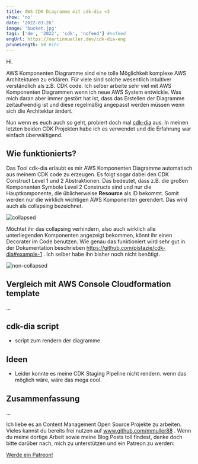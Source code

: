 ```yaml
---
title: AWS CDK Diagramme mit cdk-dia <3
show: 'no'
date: '2022-03-26'
image: 'bucket.jpg'
tags: ['de', '2022', 'cdk', 'nofeed'] #nofeed
engUrl: https://martinmueller.dev/cdk-dia-eng
pruneLength: 50 #ihr
---
```


Hi.

AWS Komponenten Diagramme sind eine tolle Möglichkeit komplexe AWS Architekturen zu erklären. Für viele sind solche wesentlich intuitiver verständlich als z.B. CDK code. Ich selber arbeite sehr viel mit AWS Komponenten Diagrammen wenn ich neue AWS System entwickle. Was mich daran aber immer gestört hat ist, dass das Erstellen der Diagramme zeitaufwendig ist und diese regelmäßig angepasst werden müssen wenn sich die Architektur ändert.

Nun wenn es euch auch so geht, probiert doch mal [cdk-dia](https://github.com/pistazie/cdk-dia) aus. In meinen letzten beiden CDK Projekten habe ich es verwendet und die Erfahrung war einfach überwältigend. 

## Wie funktionierts?

Das Tool cdk-dia erlaubt es mir AWS Komponenten Diagramme automatisch aus meinem CDK code zu erzeugen. Es folgt sogar dabei den CDK Construct Level 1 und 2 Abstraktionen. Das bedeutet, dass z.B. die großen Komponenten Symbole Level 2 Constructs sind und nur die Hauptkomponente, die üblicherweise **Resource** als ID bekommt. Somit werden nur die wirklich wichtigen AWS Komponenten gerendert. Das wird auch als collapsing bezeichnet.

![collapsed](https://raw.githubusercontent.com/mmuller88/mmblog/master/content/cdk-dia/decorate_example_collapsed.png)

Möchtet ihr das collapsing verhindern, also auch wirklich alle unterliegenden Komponenten angezeigt bekommen, könnt ihr einen Decorater im Code benutzen. Wie genau das funktioniert wird sehr gut in der Dokumentation beschrieben https://github.com/pistazie/cdk-dia#example-1 . Ich selber habe ihn bisher noch nicht benötigt.

![non-collapsed](https://raw.githubusercontent.com/mmuller88/mmblog/master/content/cdk-dia/decorate_example_non-collapsed.png)

## Vergleich mit AWS Console Cloudformation template

...

## cdk-dia script

* script zum rendern der diagramme

## Ideen

* Leider konnte es meine CDK Staging Pipeline nicht rendern. wenn das möglich wäre, wäre das mega cool.

## Zusammenfassung

...

Ich liebe es an Content Management Open Source Projekte zu arbeiten. Vieles kannst du bereits frei nutzen auf www.github.com/mmuller88 . Wenn du meine dortige Arbeit sowie meine Blog Posts toll findest, denke doch bitte darüber nach, mich zu unterstützen und ein Patreon zu werden:

<a href="https://www.patreon.com/bePatron?u=29010217" data-patreon-widget-type="become-patron-button">Werde ein Patreon!</a><script async src="https://c6.patreon.com/becomePatronButton.bundle.js"></script>
